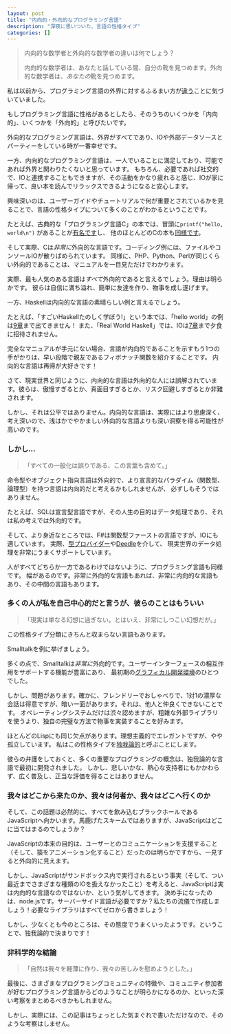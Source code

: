 ```yaml
---
layout: post
title: "内向的・外向的なプログラミング言語"
description: "深夜に思いついた、言語の性格タイプ"
categories: []
---
```


> 内向的な数学者と外向的な数学者の違いは何でしょう？
> 
> 内向的な数学者は、あなたと話している間、自分の靴を見つめます。外向的な数学者は、*あなたの*靴を見つめます。

私は以前から、プログラミング言語の外界に対するふるまい方が[違う](https://plus.google.com/110981030061712822816/posts/KaSKeg4vQtz)ことに気づいていました。

もしプログラミング言語に性格があるとしたら、そのうちのいくつかを「内向的」、いくつかを「外向的」と呼びたいです。

外向的なプログラミング言語は、外界がすべてであり、IOや外部データソースとパーティーをしている時が一番幸せです。

一方、内向的なプログラミング言語は、一人でいることに満足しており、可能であれば外界と関わりたくないと思っています。
もちろん、必要であれば社交的で、IOと連携することもできますが、その活動をかなり疲れると感じ、IOが家に帰って、良い本を読んでリラックスできるようになると安心します。

興味深いのは、ユーザーガイドやチュートリアルで何が重要とされているかを見ることで、言語の性格タイプについて多くのことがわかるということです。

たとえば、古典的な「プログラミング言語C」の本では、冒頭に`printf("hello, world\n")` があることが[有名です](https://books.google.co.uk/books?id=va1QAAAAMAAJ&focus=searchwithinvolume&q=hello%2C+world)し、
他のほとんどのCの本も[同様です](https://en.wikibooks.org/wiki/C_Programming/A_taste_of_C)。

そして実際、Cは*非常に*外向的な言語です。コーディング例には、ファイルやコンソールIOが散りばめられています。
同様に、PHP、Python、Perlが同じくらい外向的であることは、マニュアルを一目見ただけでわかります。

実際、最も人気のある言語は*すべて*外向的であると言えるでしょう。理由は明らかです。
彼らは自信に満ち溢れ、簡単に友達を作り、物事を成し遂げます。

一方、Haskellは内向的な言語の素晴らしい例と言えるでしょう。

たとえば、「すごいHaskellたのしく学ぼう!」という本では、「hello world」の例は[9章](https://learnyouahaskell.com/input-and-output#hello-world)まで出てきません！
また、「Real World Haskell」では、IOは[7章](https://book.realworldhaskell.org/read/io.html)まで夕食に招待されません。

完全なマニュアルが手元にない場合、言語が内向的であることを示すもう1つの手がかりは、早い段階で親友であるフィボナッチ関数を紹介することです。
内向的な言語は再帰が大好きです！

さて、現実世界と同じように、内向的な言語は外向的な人には誤解されています。彼らは、傲慢すぎるとか、真面目すぎるとか、リスク回避しすぎるとか非難されます。

しかし、それは公平ではありません。内向的な言語は、実際にはより思慮深く、考え深いので、浅はかでやかましい外向的な言語よりも深い洞察を得る可能性が高いのです。


### しかし...

> 「すべての一般化は誤りである、この言葉も含めて。」

命令型やオブジェクト指向言語は外向的で、より宣言的なパラダイム（関数型、論理型）を持つ言語は内向的だと考えるかもしれませんが、
必ずしもそうではありません。

たとえば、SQLは宣言型言語ですが、その人生の目的はデータ処理であり、それは私の考えでは外向的です。

そして、より身近なところでは、F#は関数型ファーストの言語ですが、IOにも適しています。
実際、[型プロバイダー](https://blogs.msdn.com/b/dsyme/archive/2013/01/30/twelve-type-providers-in-pictures.aspx)や[Deedle](https://bluemountaincapital.github.io/Deedle/)を介して、
現実世界のデータ処理を非常にうまくサポートしています。

人がすべてどちらか一方であるわけではないように、プログラミング言語も同様です。
幅があるのです。非常に外向的な言語もあれば、非常に内向的な言語もあり、その中間の言語もあります。

### 多くの人が私を自己中心的だと言うが、彼らのことはもういい

> 「現実は単なる幻想に過ぎない。とはいえ、非常にしつこい幻想だが。」

この性格タイプ分類にきちんと収まらない言語もあります。

Smalltalkを例に挙げましょう。

多くの点で、Smalltalkは*非常に*外向的です。ユーザーインターフェースの相互作用をサポートする機能が豊富にあり、
最初期の[グラフィカル開発環境](https://arstechnica.com/features/2005/05/gui/3/)のひとつでした。

しかし、問題があります。確かに、フレンドリーでおしゃべりで、1対1の濃厚な会話は得意ですが、暗い一面があります。それは、他人と仲良くできないことです。
オペレーティングシステムだけは渋々認めますが、粗雑な外部ライブラリを使うより、独自の完璧な方法で物事を実装することを好みます。

ほとんどのLispにも同じ欠点があります。理想主義的でエレガントですが、やや孤立しています。
私はこの性格タイプを[独我論的](https://www.merriam-webster.com/dictionary/solipsism)と呼ぶことにします。

彼らの弁護をしておくと、多くの重要なプログラミングの概念は、独我論的な言語で最初に開発されました。
しかし、悲しいかな、熱心な支持者にもかかわらず、広く普及し、正当な評価を得ることはありません。

### 我々はどこから来たのか、我々は何者か、我々はどこへ行くのか

そして、この話題は必然的に、すべてを飲み込むブラックホールであるJavaScriptへ向かいます。馬鹿げたスキームではありますが、JavaScriptはどこに当てはまるのでしょうか？

JavaScriptの本来の目的は、ユーザーとのコミュニケーションを支援すること（そして、猿をアニメーション化すること）だったのは明らかですから、一見すると外向的に見えます。

しかし、JavaScriptがサンドボックス内で実行されるという事実（そして、つい最近までさまざまな種類のIOを扱えなかったこと）を考えると、JavaScriptは実は内向的な言語なのではないか、という気がしてきます。
決め手になったのは、node.jsです。サーバーサイド言語が必要ですか？私たちの流儀で作成しましょう！必要なライブラリはすべてゼロから書きましょう！

しかし、少なくとも今のところは、その態度でうまくいったようです。ということで、独我論的で決まりです！

### 非科学的な結論

> 「自然は我々を軽薄に作り、我々の苦しみを慰めようとした。」

最後に、さまざまなプログラミングコミュニティの特徴や、コミュニティ参加者が好むプログラミング言語からどのようなことが明らかになるのか、といった深い考察をまとめるべきかもしれません。

しかし、実際には、この記事はちょっとした気まぐれで書いただけなので、そのような考察はしません。





